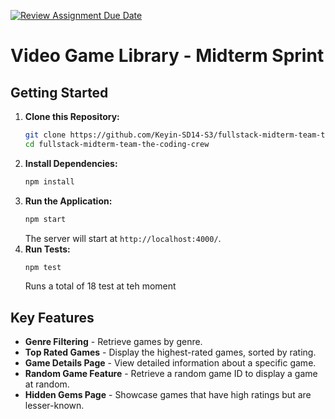 [![Review Assignment Due Date](https://classroom.github.com/assets/deadline-readme-button-22041afd0340ce965d47ae6ef1cefeee28c7c493a6346c4f15d667ab976d596c.svg)](https://classroom.github.com/a/ab3tzsY3)
# Video Game Library - Midterm Sprint

## Getting Started

1. **Clone this Repository:**
   ```bash
   git clone https://github.com/Keyin-SD14-S3/fullstack-midterm-team-the-coding-crew.git
   cd fullstack-midterm-team-the-coding-crew
   ```
3. **Install Dependencies:**
   ```bash
   npm install
   ```
4. **Run the Application:**
   ```bash
   npm start
   ```
   The server will start at `http://localhost:4000/`.
5. **Run Tests:**
   ```bash
   npm test
   ```
   Runs a total of 18 test at teh moment 

## Key Features
- **Genre Filtering** - Retrieve games by genre.
- **Top Rated Games** - Display the highest-rated games, sorted by rating.
- **Game Details Page** - View detailed information about a specific game.
- **Random Game Feature** - Retrieve a random game ID to display a game at random.
- **Hidden Gems Page** - Showcase games that have high ratings but are lesser-known.

